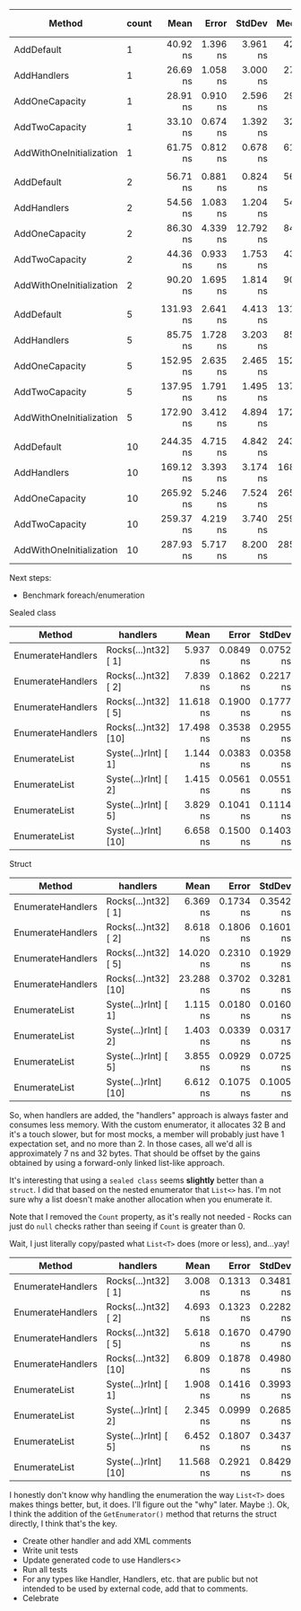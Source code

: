| Method                   | count | Mean      | Error    | StdDev    | Median    | Ratio | RatioSD | Gen0   | Allocated | Alloc Ratio |
|------------------------- |------ |----------:|---------:|----------:|----------:|------:|--------:|-------:|----------:|------------:|
| AddDefault               | 1     |  40.92 ns | 1.396 ns |  3.961 ns |  42.05 ns |  1.00 |    0.00 | 0.0516 |     216 B |        1.00 |
| AddHandlers              | 1     |  26.69 ns | 1.058 ns |  3.000 ns |  27.47 ns |  0.66 |    0.11 | 0.0382 |     160 B |        0.74 |
| AddOneCapacity           | 1     |  28.91 ns | 0.910 ns |  2.596 ns |  29.32 ns |  0.71 |    0.08 | 0.0459 |     192 B |        0.89 |
| AddTwoCapacity           | 1     |  33.10 ns | 0.674 ns |  1.392 ns |  32.93 ns |  0.85 |    0.13 | 0.0478 |     200 B |        0.93 |
| AddWithOneInitialization | 1     |  61.75 ns | 0.812 ns |  0.678 ns |  61.74 ns |  1.68 |    0.24 | 0.0592 |     248 B |        1.15 |
|                          |       |           |          |           |           |       |         |        |           |             |
| AddDefault               | 2     |  56.71 ns | 0.881 ns |  0.824 ns |  56.67 ns |  1.00 |    0.00 | 0.0823 |     344 B |        1.00 |
| AddHandlers              | 2     |  54.56 ns | 1.083 ns |  1.204 ns |  54.53 ns |  0.96 |    0.02 | 0.0688 |     288 B |        0.84 |
| AddOneCapacity           | 2     |  86.30 ns | 4.339 ns | 12.792 ns |  84.85 ns |  1.71 |    0.10 | 0.0861 |     360 B |        1.05 |
| AddTwoCapacity           | 2     |  44.36 ns | 0.933 ns |  1.753 ns |  43.93 ns |  0.80 |    0.04 | 0.0783 |     328 B |        0.95 |
| AddWithOneInitialization | 2     |  90.20 ns | 1.695 ns |  1.814 ns |  90.34 ns |  1.60 |    0.03 | 0.0994 |     416 B |        1.21 |
|                          |       |           |          |           |           |       |         |        |           |             |
| AddDefault               | 5     | 131.93 ns | 2.641 ns |  4.413 ns | 131.86 ns |  1.00 |    0.00 | 0.1950 |     816 B |        1.00 |
| AddHandlers              | 5     |  85.75 ns | 1.728 ns |  3.203 ns |  85.14 ns |  0.65 |    0.03 | 0.1606 |     672 B |        0.82 |
| AddOneCapacity           | 5     | 152.95 ns | 2.635 ns |  2.465 ns | 152.97 ns |  1.14 |    0.04 | 0.2122 |     888 B |        1.09 |
| AddTwoCapacity           | 5     | 137.95 ns | 1.791 ns |  1.495 ns | 137.99 ns |  1.03 |    0.04 | 0.2046 |     856 B |        1.05 |
| AddWithOneInitialization | 5     | 172.90 ns | 3.412 ns |  4.894 ns | 172.35 ns |  1.30 |    0.06 | 0.2255 |     944 B |        1.16 |
|                          |       |           |          |           |           |       |         |        |           |             |
| AddDefault               | 10    | 244.35 ns | 4.715 ns |  4.842 ns | 243.15 ns |  1.00 |    0.00 | 0.3843 |    1608 B |        1.00 |
| AddHandlers              | 10    | 169.12 ns | 3.393 ns |  3.174 ns | 168.87 ns |  0.69 |    0.02 | 0.3135 |    1312 B |        0.82 |
| AddOneCapacity           | 10    | 265.92 ns | 5.246 ns |  7.524 ns | 265.73 ns |  1.09 |    0.04 | 0.4015 |    1680 B |        1.04 |
| AddTwoCapacity           | 10    | 259.37 ns | 4.219 ns |  3.740 ns | 259.35 ns |  1.06 |    0.02 | 0.3939 |    1648 B |        1.02 |
| AddWithOneInitialization | 10    | 287.93 ns | 5.717 ns |  8.200 ns | 285.29 ns |  1.18 |    0.04 | 0.4148 |    1736 B |        1.08 |

Next steps:
* Benchmark foreach/enumeration

Sealed class

| Method            | handlers             | Mean      | Error     | StdDev    | Gen0   | Allocated |
|------------------ |--------------------- |----------:|----------:|----------:|-------:|----------:|
| EnumerateHandlers | Rocks(...)nt32] [ 1] |  5.937 ns | 0.0849 ns | 0.0752 ns | 0.0076 |      32 B |
| EnumerateHandlers | Rocks(...)nt32] [ 2] |  7.839 ns | 0.1862 ns | 0.2217 ns | 0.0076 |      32 B |
| EnumerateHandlers | Rocks(...)nt32] [ 5] | 11.618 ns | 0.1900 ns | 0.1777 ns | 0.0076 |      32 B |
| EnumerateHandlers | Rocks(...)nt32] [10] | 17.498 ns | 0.3538 ns | 0.2955 ns | 0.0076 |      32 B |
| EnumerateList     | Syste(...)rInt] [ 1] |  1.144 ns | 0.0383 ns | 0.0358 ns |      - |         - |
| EnumerateList     | Syste(...)rInt] [ 2] |  1.415 ns | 0.0561 ns | 0.0551 ns |      - |         - |
| EnumerateList     | Syste(...)rInt] [ 5] |  3.829 ns | 0.1041 ns | 0.1114 ns |      - |         - |
| EnumerateList     | Syste(...)rInt] [10] |  6.658 ns | 0.1500 ns | 0.1403 ns |      - |         - |

Struct

| Method            | handlers             | Mean      | Error     | StdDev    | Gen0   | Allocated |
|------------------ |--------------------- |----------:|----------:|----------:|-------:|----------:|
| EnumerateHandlers | Rocks(...)nt32] [ 1] |  6.369 ns | 0.1734 ns | 0.3542 ns | 0.0076 |      32 B |
| EnumerateHandlers | Rocks(...)nt32] [ 2] |  8.618 ns | 0.1806 ns | 0.1601 ns | 0.0076 |      32 B |
| EnumerateHandlers | Rocks(...)nt32] [ 5] | 14.020 ns | 0.2310 ns | 0.1929 ns | 0.0076 |      32 B |
| EnumerateHandlers | Rocks(...)nt32] [10] | 23.288 ns | 0.3702 ns | 0.3281 ns | 0.0076 |      32 B |
| EnumerateList     | Syste(...)rInt] [ 1] |  1.115 ns | 0.0180 ns | 0.0160 ns |      - |         - |
| EnumerateList     | Syste(...)rInt] [ 2] |  1.403 ns | 0.0339 ns | 0.0317 ns |      - |         - |
| EnumerateList     | Syste(...)rInt] [ 5] |  3.855 ns | 0.0929 ns | 0.0725 ns |      - |         - |
| EnumerateList     | Syste(...)rInt] [10] |  6.612 ns | 0.1075 ns | 0.1005 ns |      - |         - |

So, when handlers are added, the "handlers" approach is always faster and consumes less memory. With the custom enumerator, it allocates 32 B and it's a touch slower, but for most mocks, a member will probably just have 1 expectation set, and no more than 2. In those cases, all we'd all is approximately 7 ns and 32 bytes. That should be offset by the gains obtained by using a forward-only linked list-like approach.

It's interesting that using a `sealed class` seems **slightly** better than a `struct`. I did that based on the nested enumerator that `List<>` has. I'm not sure why a list doesn't make another allocation when you enumerate it.

Note that I removed the `Count` property, as it's really not needed - Rocks can just do `null` checks rather than seeing if `Count` is greater than 0.

Wait, I just literally copy/pasted what `List<T>` does (more or less), and...yay!

| Method            | handlers             | Mean      | Error     | StdDev    | Median    | Allocated |
|------------------ |--------------------- |----------:|----------:|----------:|----------:|----------:|
| EnumerateHandlers | Rocks(...)nt32] [ 1] |  3.008 ns | 0.1313 ns | 0.3481 ns |  2.949 ns |         - |
| EnumerateHandlers | Rocks(...)nt32] [ 2] |  4.693 ns | 0.1323 ns | 0.2282 ns |  4.653 ns |         - |
| EnumerateHandlers | Rocks(...)nt32] [ 5] |  5.618 ns | 0.1670 ns | 0.4790 ns |  5.535 ns |         - |
| EnumerateHandlers | Rocks(...)nt32] [10] |  6.809 ns | 0.1878 ns | 0.4980 ns |  6.620 ns |         - |
| EnumerateList     | Syste(...)rInt] [ 1] |  1.908 ns | 0.1416 ns | 0.3993 ns |  1.875 ns |         - |
| EnumerateList     | Syste(...)rInt] [ 2] |  2.345 ns | 0.0999 ns | 0.2685 ns |  2.305 ns |         - |
| EnumerateList     | Syste(...)rInt] [ 5] |  6.452 ns | 0.1807 ns | 0.3437 ns |  6.333 ns |         - |
| EnumerateList     | Syste(...)rInt] [10] | 11.568 ns | 0.2921 ns | 0.8429 ns | 11.540 ns |         - |

I honestly don't know why handling the enumeration the way `List<T>` does makes things better, but, it does. I'll figure out the "why" later. Maybe :). Ok, I think the addition of the `GetEnumerator()` method that returns the struct directly, I think that's the key.

* Create other handler and add XML comments
* Write unit tests
* Update generated code to use Handlers<>
* Run all tests
* For any types like Handler, Handlers, etc. that are public but not intended to be used by external code, add that to comments.
* Celebrate

